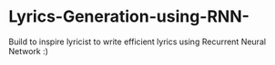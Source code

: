 # Lyrics-Generation-using-RNN-
Build to inspire lyricist to write efficient lyrics using Recurrent Neural Network :)

